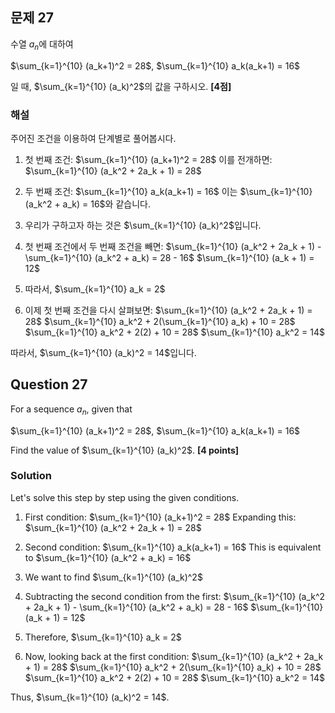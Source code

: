 

## 문제 27
수열 ${a_n}$에 대하여

$\sum_{k=1}^{10} (a_k+1)^2 = 28$, $\sum_{k=1}^{10} a_k(a_k+1) = 16$

일 때, $\sum_{k=1}^{10} (a_k)^2$의 값을 구하시오. **[4점]**

### 해설
주어진 조건을 이용하여 단계별로 풀어봅시다.

1. 첫 번째 조건: $\sum_{k=1}^{10} (a_k+1)^2 = 28$
   이를 전개하면: $\sum_{k=1}^{10} (a_k^2 + 2a_k + 1) = 28$

2. 두 번째 조건: $\sum_{k=1}^{10} a_k(a_k+1) = 16$
   이는 $\sum_{k=1}^{10} (a_k^2 + a_k) = 16$와 같습니다.

3. 우리가 구하고자 하는 것은 $\sum_{k=1}^{10} (a_k)^2$입니다.

4. 첫 번째 조건에서 두 번째 조건을 빼면:
   $\sum_{k=1}^{10} (a_k^2 + 2a_k + 1) - \sum_{k=1}^{10} (a_k^2 + a_k) = 28 - 16$
   $\sum_{k=1}^{10} (a_k + 1) = 12$

5. 따라서, $\sum_{k=1}^{10} a_k = 2$

6. 이제 첫 번째 조건을 다시 살펴보면:
   $\sum_{k=1}^{10} (a_k^2 + 2a_k + 1) = 28$
   $\sum_{k=1}^{10} a_k^2 + 2(\sum_{k=1}^{10} a_k) + 10 = 28$
   $\sum_{k=1}^{10} a_k^2 + 2(2) + 10 = 28$
   $\sum_{k=1}^{10} a_k^2 = 14$

따라서, $\sum_{k=1}^{10} (a_k)^2 = 14$입니다.

## Question 27
For a sequence ${a_n}$, given that

$\sum_{k=1}^{10} (a_k+1)^2 = 28$, $\sum_{k=1}^{10} a_k(a_k+1) = 16$

Find the value of $\sum_{k=1}^{10} (a_k)^2$. **[4 points]**

### Solution
Let's solve this step by step using the given conditions.

1. First condition: $\sum_{k=1}^{10} (a_k+1)^2 = 28$
   Expanding this: $\sum_{k=1}^{10} (a_k^2 + 2a_k + 1) = 28$

2. Second condition: $\sum_{k=1}^{10} a_k(a_k+1) = 16$
   This is equivalent to $\sum_{k=1}^{10} (a_k^2 + a_k) = 16$

3. We want to find $\sum_{k=1}^{10} (a_k)^2$

4. Subtracting the second condition from the first:
   $\sum_{k=1}^{10} (a_k^2 + 2a_k + 1) - \sum_{k=1}^{10} (a_k^2 + a_k) = 28 - 16$
   $\sum_{k=1}^{10} (a_k + 1) = 12$

5. Therefore, $\sum_{k=1}^{10} a_k = 2$

6. Now, looking back at the first condition:
   $\sum_{k=1}^{10} (a_k^2 + 2a_k + 1) = 28$
   $\sum_{k=1}^{10} a_k^2 + 2(\sum_{k=1}^{10} a_k) + 10 = 28$
   $\sum_{k=1}^{10} a_k^2 + 2(2) + 10 = 28$
   $\sum_{k=1}^{10} a_k^2 = 14$

Thus, $\sum_{k=1}^{10} (a_k)^2 = 14$.